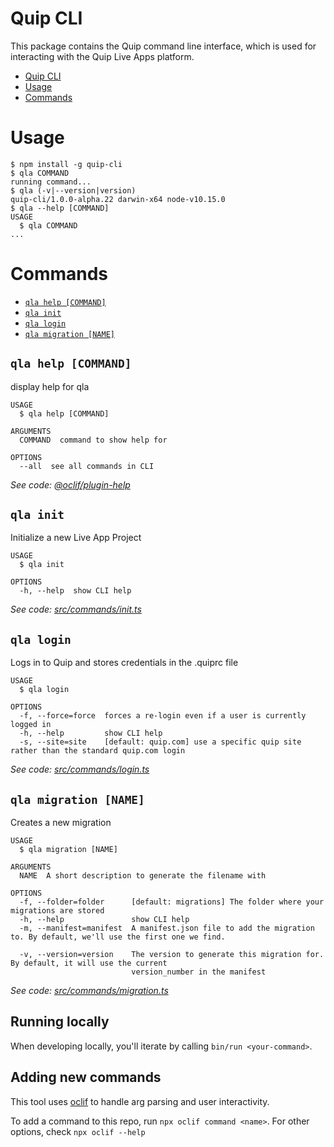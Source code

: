 # Quip CLI

This package contains the Quip command line interface, which is used for interacting with the Quip Live Apps platform.

<!-- toc -->
* [Quip CLI](#quip-cli)
* [Usage](#usage)
* [Commands](#commands)
<!-- tocstop -->

# Usage

<!-- usage -->
```sh-session
$ npm install -g quip-cli
$ qla COMMAND
running command...
$ qla (-v|--version|version)
quip-cli/1.0.0-alpha.22 darwin-x64 node-v10.15.0
$ qla --help [COMMAND]
USAGE
  $ qla COMMAND
...
```
<!-- usagestop -->

# Commands

<!-- commands -->
* [`qla help [COMMAND]`](#qla-help-command)
* [`qla init`](#qla-init)
* [`qla login`](#qla-login)
* [`qla migration [NAME]`](#qla-migration-name)

## `qla help [COMMAND]`

display help for qla

```
USAGE
  $ qla help [COMMAND]

ARGUMENTS
  COMMAND  command to show help for

OPTIONS
  --all  see all commands in CLI
```

_See code: [@oclif/plugin-help](https://github.com/oclif/plugin-help/blob/v3.1.0/src/commands/help.ts)_

## `qla init`

Initialize a new Live App Project

```
USAGE
  $ qla init

OPTIONS
  -h, --help  show CLI help
```

_See code: [src/commands/init.ts](https://github.com/quip/quip-apps/blob/v1.0.0-alpha.22/src/commands/init.ts)_

## `qla login`

Logs in to Quip and stores credentials in the .quiprc file

```
USAGE
  $ qla login

OPTIONS
  -f, --force=force  forces a re-login even if a user is currently logged in
  -h, --help         show CLI help
  -s, --site=site    [default: quip.com] use a specific quip site rather than the standard quip.com login
```

_See code: [src/commands/login.ts](https://github.com/quip/quip-apps/blob/v1.0.0-alpha.22/src/commands/login.ts)_

## `qla migration [NAME]`

Creates a new migration

```
USAGE
  $ qla migration [NAME]

ARGUMENTS
  NAME  A short description to generate the filename with

OPTIONS
  -f, --folder=folder      [default: migrations] The folder where your migrations are stored
  -h, --help               show CLI help
  -m, --manifest=manifest  A manifest.json file to add the migration to. By default, we'll use the first one we find.

  -v, --version=version    The version to generate this migration for. By default, it will use the current
                           version_number in the manifest
```

_See code: [src/commands/migration.ts](https://github.com/quip/quip-apps/blob/v1.0.0-alpha.22/src/commands/migration.ts)_
<!-- commandsstop -->

## Running locally

When developing locally, you'll iterate by calling `bin/run <your-command>`.

## Adding new commands

This tool uses [oclif](https://oclif.io/) to handle arg parsing and user interactivity.

To add a command to this repo, run `npx oclif command <name>`. For other options, check `npx oclif --help`
